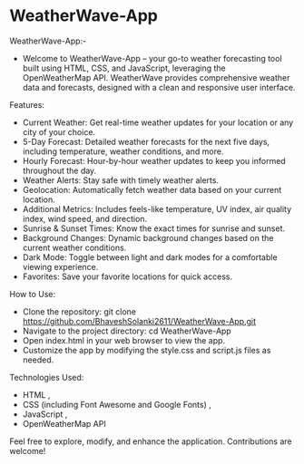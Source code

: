 # WeatherWave-App

WeatherWave-App:-
  * Welcome to WeatherWave-App – your go-to weather forecasting tool built using HTML, CSS, and JavaScript, leveraging the OpenWeatherMap API. WeatherWave provides comprehensive weather data and forecasts, designed with a clean and responsive user interface.

Features:
  * Current Weather: Get real-time weather updates for your location or any city of your choice.
  * 5-Day Forecast: Detailed weather forecasts for the next five days, including temperature, weather conditions, and more.
  * Hourly Forecast: Hour-by-hour weather updates to keep you informed throughout the day.
  * Weather Alerts: Stay safe with timely weather alerts.
  * Geolocation: Automatically fetch weather data based on your current location.
  * Additional Metrics: Includes feels-like temperature, UV index, air quality index, wind speed, and direction.
  * Sunrise & Sunset Times: Know the exact times for sunrise and sunset.
  * Background Changes: Dynamic background changes based on the current weather conditions.
  * Dark Mode: Toggle between light and dark modes for a comfortable viewing experience.
  * Favorites: Save your favorite locations for quick access.

How to Use:
  * Clone the repository: git clone https://github.com/BhaveshSolanki2611/WeatherWave-App.git
  * Navigate to the project directory: cd WeatherWave-App
  * Open index.html in your web browser to view the app.
  * Customize the app by modifying the style.css and script.js files as needed.

Technologies Used:
  * HTML , 
  * CSS (including Font Awesome and Google Fonts) , 
  * JavaScript , 
  * OpenWeatherMap API

Feel free to explore, modify, and enhance the application. Contributions are welcome!
